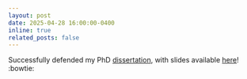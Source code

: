 ```yaml
---
layout: post
date: 2025-04-28 16:00:00-0400
inline: true
related_posts: false
---
```


Successfully defended my PhD [dissertation](assets/pdf/Alex_Morehead_PhD_Dissertation.pdf), with slides available [here](assets/pdf/Alex_Morehead_PhD_Research_Presentation.pdf)! :bowtie:
